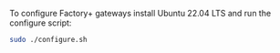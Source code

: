 To configure Factory+ gateways install Ubuntu 22.04 LTS and run the configure script:

```bash
sudo ./configure.sh
```